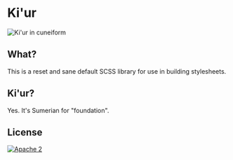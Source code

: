 # Ki'ur

![Ki'ur in cuneiform](http://psd.museum.upenn.edu/epsd/psl/img/thumb/Ocuq.png)

## What?
This is a reset and sane default SCSS library for use in building stylesheets.

## Ki'ur?
Yes.  It's Sumerian for "foundation".

## License
[![Apache 2](http://img.shields.io/badge/license-Apache%202-red.svg)](http://www.apache.org/licenses/LICENSE-2.0)

